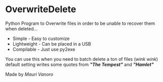 # OverwriteDelete
Python Program to Overwrite files in order to be unable to recover them when deleted...

<ul>
<li> Simple - Easy to customize</li>
<li> Lightweight - Can be placed in a USB</li>
<li> Compilable - Just use py2exe </li>
</ul>

You can use this when you need to batch delete a ton of files (<i>*wink* *wink*</i>)
<br>default setting writes some quotes from <i><b>"The Tempest"</b></i> and <i><b>"Hamlet"</b></i>


Made by <i>Mauri Vanoro</i>
